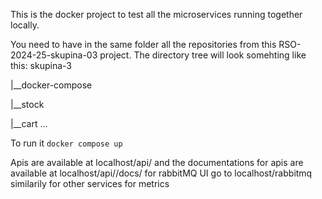 This is the docker project to test all the microservices running together locally.

You need to have in the same folder all the repositories from this RSO-2024-25-skupina-03 project.
The directory tree will look somehting like this:
skupina-3

  |__docker-compose

  |__stock
  
  |__cart
  ...

To run it `docker compose up`

Apis are available at localhost/api/<microservice-name> and the documentations for apis are available at localhost/api/<microservice-name>/docs/
for rabbitMQ UI go to localhost/rabbitmq
similarily for other services for metrics

